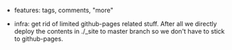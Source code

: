 - features: tags, comments, "more"

- infra: get rid of limited github-pages related stuff. After all we
  directly deploy the contents in ./_site to master branch so we don't
  have to stick to github-pages.
